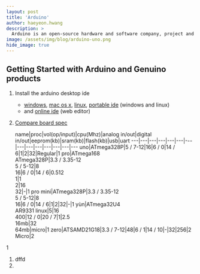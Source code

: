 ```yaml
---
layout: post
title: 'Arduino' 
author: haeyeon.hwang
description: >
  Arduino is an open-source hardware and software company, project and user community that designs and manufactures single-board microcontrollers and microcontroller kits for building digital devices and interactive objects that can sense and control both physically and digitally.  `wiki`
image: /assets/img/blog/arduino-uno.png
hide_image: true
---
```


## Getting Started with Arduino and Genuino products

1. Install the arduino desktop ide
   * [windows](https://www.arduino.cc/en/Guide/Windows), [mac os x](https://www.arduino.cc/en/Guide/MacOSX), [linux](https://www.arduino.cc/en/Guide/Linux), [portable ide](https://www.arduino.cc/en/Guide/PortableIDE) (windows and linux)
   * and [online ide](https://create.arduino.cc/editor) (web editor)
2. [Compare board spec](https://www.arduino.cc/en/products.compare)
   
   name|proc|vol(op/input)|cpu(Mhz)|analog in/out|digital in/out|eeprom(kb)|sram(kb)|flash(kb)|usb|uart
   ---|---|---|---|---|---|---|---|---|---|---|---|---|---
   uno|ATmega328P|5 / 7-12|16|6 / 0|14 / 6|1|2|32|Regular|1
   pro|ATmega168<br>ATmega328P|3.3 / 3.35-12<br>5 / 5-12|8<br>16|6 / 0|14 / 6|0.512<br>1|1<br>2|16<br>32|-|1
   pro mini|ATmega328P|3.3 / 3.35-12<br>5 / 5-12|8<br>16|6 / 0|14 / 6|1|2|32|-|1
   yùn|ATmega32U4<br>AR9331 linux|5|16<br>400|12 / 0|20 / 7|1|2.5<br>16mb|32<br>64mb|micro|1
   zero|ATSAMD21G18|3.3 / 7-12|48|6 / 1|14 / 10|-|32|256|2 Micro|2

1

1. dffd
2. 
